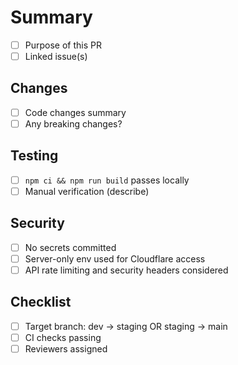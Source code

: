 # Summary

- [ ] Purpose of this PR
- [ ] Linked issue(s)

## Changes
- [ ] Code changes summary
- [ ] Any breaking changes?

## Testing
- [ ] `npm ci && npm run build` passes locally
- [ ] Manual verification (describe)

## Security
- [ ] No secrets committed
- [ ] Server-only env used for Cloudflare access
- [ ] API rate limiting and security headers considered

## Checklist
- [ ] Target branch: dev -> staging OR staging -> main
- [ ] CI checks passing
- [ ] Reviewers assigned
